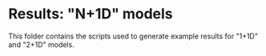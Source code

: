 # Results: "N+1D" models

This folder contains the scripts used to generate example results for "1+1D" and
"2+1D" models.
